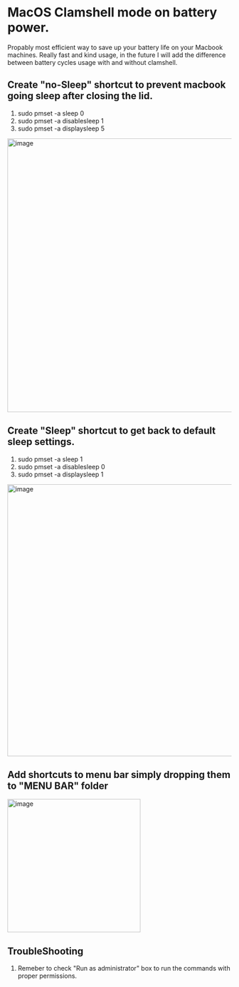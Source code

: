 # MacOS Clamshell mode on battery power.

Propably most efficient way to save up your battery life on your Macbook machines. Really fast and kind usage, in the future I will add the difference between battery cycles usage with and without clamshell.

## Create "no-Sleep" shortcut to prevent macbook going sleep after closing the lid.

  1. sudo pmset -a sleep 0
  2. sudo pmset -a disablesleep 1
  3. sudo pmset -a displaysleep 5

<img width="614" alt="image" src="https://github.com/skorupcia/clamshell_macos/assets/136620461/c4ddee7a-4cbc-407a-9494-0c1e59ebc5de">



## Create "Sleep" shortcut to get back to default sleep settings.

  1. sudo pmset -a sleep 1
  2. sudo pmset -a disablesleep 0
  3. sudo pmset -a displaysleep 1

<img width="610" alt="image" src="https://github.com/skorupcia/clamshell_macos/assets/136620461/44e569c4-79c7-420b-9638-564536907702">

## Add shortcuts to menu bar simply dropping them to "MENU BAR" folder

<img width="299" alt="image" src="https://github.com/skorupcia/clamshell_macos/assets/136620461/5ce4606b-d8fd-40fe-9f42-defb5a93e3a2">


## TroubleShooting

1. Remeber to check "Run as administrator" box to run the commands with proper permissions.

